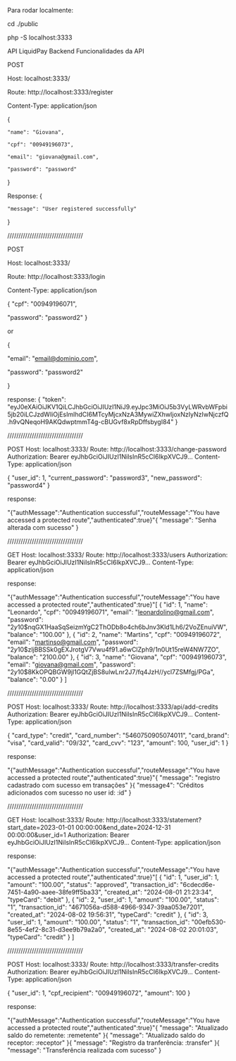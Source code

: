 Para rodar localmente:

cd ./public

php -S localhost:3333

API LiquidPay Backend
Funcionalidades da API



POST 

Host: localhost:3333/

Route: http://localhost:3333/register 

Content-Type: application/json


{

    "name": "Giovana",
    
    "cpf": "00949196073",
    
    "email": "giovana@gmail.com",
    
    "password": "password"
}

Response:
{

    "message": "User registered successfully"
    
}



//////////////////////////////////



POST 

Host: localhost:3333/

Route: http://localhost:3333/login 

Content-Type: application/json


{
  "cpf": "00949196071",
  
  "password": "password2" 
}


or


{

  "email": "email@dominio.com",
  
  "password": "password2"
  
}

response: 
{
    "token": "eyJ0eXAiOiJKV1QiLCJhbGciOiJIUzI1NiJ9.eyJpc3MiOiJ5b3VyLWRvbWFpbi5jb20iLCJzdWIiOjEsImlhdCI6MTcyMjcxNzA3MywiZXhwIjoxNzIyNzIwNjczfQ.h9vQNeqoH9AKQdwptmmT4g-cBUGvf8xRpDffsbygI84"
}

//////////////////////////////////

POST 
Host: localhost:3333/
Route: http://localhost:3333/change-password 
Authorization: Bearer eyJhbGciOiJIUzI1NiIsInR5cCI6IkpXVCJ9...
Content-Type: application/json

{
    "user_id": 1,
    "current_password": "password3",
    "new_password": "password4"
}

response: 

"{\"authMessage\":\"Authentication successful\",\"routeMessage\":\"You have accessed a protected route\",\"authenticated\":true}"{
    "message": "Senha alterada com sucesso"
}

//////////////////////////////////

GET 
Host: localhost:3333/
Route: http://localhost:3333/users
Authorization: Bearer eyJhbGciOiJIUzI1NiIsInR5cCI6IkpXVCJ9...
Content-Type: application/json

response: 

"{\"authMessage\":\"Authentication successful\",\"routeMessage\":\"You have accessed a protected route\",\"authenticated\":true}"[
    {
        "id": 1,
        "name": "Leonardo",
        "cpf": "00949196071",
        "email": "leonardolino@gmail.com",
        "password": "$2y$10$nqGX1HaaSqSeizmYgC2ThODb8o4ch6bJnv3Kld1Lh6/2VoZEnuiVW",
        "balance": "100.00"
    },
    {
        "id": 2,
        "name": "Martins",
        "cpf": "00949196072",
        "email": "martinso@gmail.com",
        "password": "$2y$10$zljBBSSk0gEXJrotgV7Vwu4f91.a6wClZph9/1n0Ut15reW4NW7ZO",
        "balance": "2100.00"
    },
    {
        "id": 3,
        "name": "Giovana",
        "cpf": "00949196073",
        "email": "giovana@gmail.com",
        "password": "$2y$10$8KkOPQBGW9jl1GQtZjBS8ulwLnr2J7/fq4JzH//ycl7ZSMfgj/PGa",
        "balance": "0.00"
    }
]

//////////////////////////////////

POST 
Host: localhost:3333/
Route: http://localhost:3333/api/add-credits
Authorization: Bearer eyJhbGciOiJIUzI1NiIsInR5cCI6IkpXVCJ9...
Content-Type: application/json

{
    "card_type": "credit",
    "card_number": "5460750905074011",
    "card_brand": "visa",
    "card_valid": "09/32",
    "card_cvv": "123",
    "amount": 100,
    "user_id": 1
}

response: 

"{\"authMessage\":\"Authentication successful\",\"routeMessage\":\"You have accessed a protected route\",\"authenticated\":true}"{
    "message": "registro cadastrado com sucesso em transações"
}{
    "message4": "Créditos adicionados com sucesso no user id: :id"
}

//////////////////////////////////

GET 
Host: localhost:3333/
Route: http://localhost:3333/statement?start_date=2023-01-01 00:00:00&end_date=2024-12-31 00:00:00&user_id=1
Authorization: Bearer eyJhbGciOiJIUzI1NiIsInR5cCI6IkpXVCJ9...
Content-Type: application/json

response: 

"{\"authMessage\":\"Authentication successful\",\"routeMessage\":\"You have accessed a protected route\",\"authenticated\":true}"[
    {
        "id": 1,
        "user_id": 1,
        "amount": "100.00",
        "status": "approved",
        "transaction_id": "6cdecd6e-7451-4a90-aaee-38fe9ff5ba33",
        "created_at": "2024-08-01 21:23:34",
        "typeCard": "debit"
    },
    {
        "id": 2,
        "user_id": 1,
        "amount": "100.00",
        "status": "1",
        "transaction_id": "4671056a-d588-4966-9347-39aa053e7201",
        "created_at": "2024-08-02 19:56:31",
        "typeCard": "credit"
    },
    {
        "id": 3,
        "user_id": 1,
        "amount": "100.00",
        "status": "1",
        "transaction_id": "00efb530-8e55-4ef2-8c31-d3ee9b79a2a0",
        "created_at": "2024-08-02 20:01:03",
        "typeCard": "credit"
    }
]

//////////////////////////////////

POST 
Host: localhost:3333/
Route: http://localhost:3333/transfer-credits
Authorization: Bearer eyJhbGciOiJIUzI1NiIsInR5cCI6IkpXVCJ9...
Content-Type: application/json

{
    "user_id": 1,
    "cpf_recipient": "00949196072",
    "amount": 100
}

response: 

"{\"authMessage\":\"Authentication successful\",\"routeMessage\":\"You have accessed a protected route\",\"authenticated\":true}"{
    "message": "Atualizado saldo do remetente: :remetente"
}{
    "message": "Atualizado saldo do receptor: :receptor"
}{
    "message": "Registro da tranferência: :transfer"
}{
    "message": "Transferência realizada com sucesso"
}
